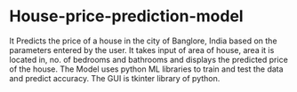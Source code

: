 # House-price-prediction-model
It Predicts the price of a house in the city of Banglore, India based on the parameters entered by the user.
It takes input of area of house, area it is located in, no. of bedrooms and bathrooms and displays the predicted price of the house.
The Model uses python ML libraries to train and test the data and predict accuracy.
The GUI is tkinter library of python.
